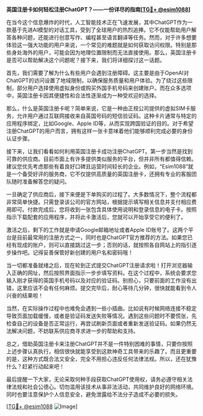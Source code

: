 **英国注册卡如何轻松注册ChatGPT？——一份详尽的指南[[TG💪+ @esim1088](https://t.me/s/esim1088)]**

在当今这个信息爆炸的时代，人工智能技术正在飞速发展，其中ChatGPT作为一款基于先进AI模型的对话工具，受到了全球用户的热烈追捧。它不仅能帮助用户解答各种问题，还能进行创意写作、编程甚至语言翻译等任务。然而，对于许多想要体验这一强大功能的用户来说，一个常见的难题就是如何获取访问权限。特别是那些身处海外的用户，可能会因为地理位置限制而无法直接使用。那么，英国注册卡是否可以帮助解决这个问题呢？接下来，我们将详细探讨这一话题。

首先，我们需要了解为什么有些用户会遇到注册障碍。这主要是由于OpenAI对ChatGPT的访问设置了地域限制，以确保服务质量和用户体验。为了绕过这些限制，部分用户选择使用虚拟身份或购买外国手机号码来创建账户。而在众多选项中，英国注册卡因其便捷性和合法性逐渐成为一种受欢迎的选择。

那么，什么是英国注册卡呢？简单来说，它是一种由正规公司提供的虚拟SIM卡服务，允许用户通过互联网接收来自英国号码的短信验证码。这种卡片通常与特定的应用程序绑定，比如Google、Apple ID等，从而实现跨国验证的目的。对于希望注册ChatGPT的用户而言，拥有这样一张卡意味着他们能够顺利完成必要的身份认证步骤。

接下来，让我们看看如何利用英国注册卡成功注册ChatGPT。第一步当然是找到可靠的供应商。目前市面上有许多提供类似服务的平台，但并非所有都值得信赖。建议您优先考虑那些有着良好口碑且运营时间较长的企业。例如，“Esim1088”就是一个备受好评的服务商，它不仅提供高质量的英国注册卡，还拥有专业的客服团队随时准备解答您的疑问。

一旦确定了供应商后，接下来便是下单购买的过程了。大多数情况下，整个流程都非常简单快捷。只需登录该公司的官方网站，根据提示填写相关信息并支付相应费用即可。付款完成后，您将收到一张包含具体使用说明和登录信息的电子卡。按照指示下载配套的应用程序，并将此卡激活后，您就可以开始享受它的便利了。

激活之后，剩下的工作就是申请Google邮箱地址或者Apple ID账号了。这两个平台是目前最常用的注册方式之一，同时也是ChatGPT官方推荐的方法。如果您已经有现成的账户，则可以直接跳过这一步；否则的话，就按照各自网站上的指引逐步操作吧。记得妥善保管好新创建的用户名和密码哦！

当一切都准备就绪之后，现在轮到正式提交ChatGPT注册请求啦！打开浏览器输入正确的网址，然后按照界面指示一步步填写资料。在这个过程中，系统会要求您输入刚才获得的英国手机号码以及对应的验证码。别担心，只要前面的工作没有出错，这里应该不会有任何麻烦。提交完毕后，耐心等待几分钟，很快就能看到令人兴奋的结果啦！

当然，在实际操作过程中也难免会遇到一些小插曲。比如说有时候网络连接不稳定导致页面加载缓慢，或者是验证码发送失败等情况。遇到这些问题时不要慌张，先检查自己的设备是否正常运行，再尝试刷新页面或者重新发送验证码。如果仍然无法解决问题，不妨联系供应商寻求进一步的帮助和支持。

总之，借助英国注册卡来注册ChatGPT并不是一件特别困难的事情，只要你按照上述步骤认真执行，相信很快就能享受到这款神奇工具带来的乐趣了。而且更重要的是，这种方式既合法又安全，完全不用担心违反任何法律法规。所以，还在犹豫什么？赶紧行动起来吧！

最后提醒一下大家，无论采取何种手段获取ChatGPT使用权，请务必遵守相关法律法规和社会公德心。切勿滥用该技术从事非法活动，共同维护良好的网络环境。同时也要注意保护个人信息安全，避免泄露给不法分子造成不必要的损失。

[[TG💪+ @esim1088](https://t.me/s/esim1088) ![Image](https://i.postimg.cc/4NQfJmqS/Snipaste-2025-05-13-00-14-12.png)]